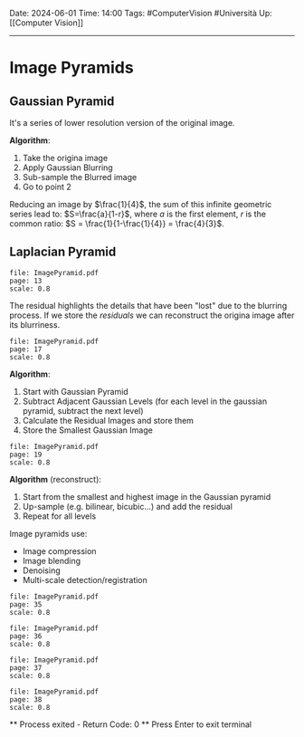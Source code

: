 Date: 2024-06-01
Time: 14:00
Tags: #ComputerVision #Università 
Up: [[Computer Vision]]

---
# Image Pyramids

## Gaussian Pyramid

It's a series of lower resolution version of the original image. 

**Algorithm**: 
1. Take the origina image
2. Apply Gaussian Blurring
3. Sub-sample the Blurred image
4. Go to point 2

Reducing an image by $\frac{1}{4}$, the sum of this infinite geometric series lead to: $S=\frac{a}{1-r}$, where $a$ is the first element, $r$ is the common ratio: $S = \frac{1}{1-\frac{1}{4}} = \frac{4}{3}$.

## Laplacian Pyramid

```slide-note 
file: ImagePyramid.pdf 
page: 13
scale: 0.8
```

The residual highlights the details that have been "lost" due to the blurring process.
If we store the *residuals* we can reconstruct the origina image after its blurriness.

```slide-note 
file: ImagePyramid.pdf 
page: 17
scale: 0.8
```

**Algorithm**:
1. Start with Gaussian Pyramid
2. Subtract Adjacent Gaussian Levels (for each level in the gaussian pyramid, subtract the next level)
3. Calculate the Residual Images and store them
4. Store the Smallest Gaussian Image


```slide-note 
file: ImagePyramid.pdf 
page: 19
scale: 0.8
```

**Algorithm** (reconstruct):
1. Start from the smallest and highest image in the Gaussian pyramid
2. Up-sample (e.g. bilinear, bicubic...) and add the residual
3. Repeat for all levels

Image pyramids use: 
- Image compression
- Image blending
- Denoising
- Multi-scale detection/registration


```slide-note 
file: ImagePyramid.pdf 
page: 35
scale: 0.8
```
```slide-note 
file: ImagePyramid.pdf 
page: 36
scale: 0.8
```
```slide-note 
file: ImagePyramid.pdf 
page: 37
scale: 0.8
```
```slide-note 
file: ImagePyramid.pdf 
page: 38
scale: 0.8
```


** Process exited - Return Code: 0 **
Press Enter to exit terminal